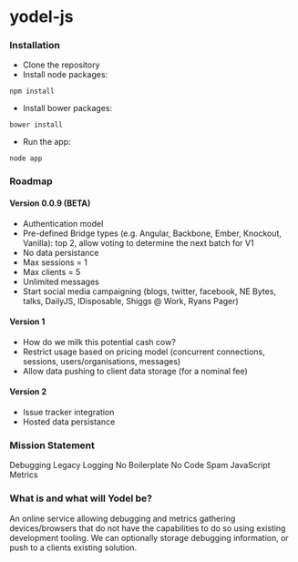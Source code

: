 # yodel-js
### Installation
- Clone the repository
- Install node packages:
```
npm install
```
- Install bower packages:
```
bower install
```
- Run the app:
```
node app
```

### Roadmap
#### Version 0.0.9 (BETA)
- Authentication model
- Pre-defined Bridge types (e.g. Angular, Backbone, Ember, Knockout, Vanilla): top 2, allow voting to determine the next batch for V1
- No data persistance
- Max sessions = 1
- Max clients = 5
- Unlimited messages
- Start social media campaigning (blogs, twitter, facebook, NE Bytes, talks, DailyJS, IDisposable, Shiggs @ Work, Ryans Pager)

#### Version 1
- How do we milk this potential cash cow?
- Restrict usage based on pricing model (concurrent connections, sessions, users/organisations, messages)
- Allow data pushing to client data storage (for a nominal fee)

#### Version 2
- Issue tracker integration
- Hosted data persistance

### Mission Statement
Debugging
Legacy
Logging
No Boilerplate
No Code Spam
JavaScript
Metrics

### What is and what will Yodel be?
An online service allowing debugging and metrics gathering devices/browsers that do not have the capabilities to do so using existing development tooling. We can optionally storage debugging information, or push to a clients existing solution.
